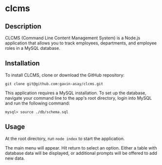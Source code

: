 # clcms

## Description

CLCMS (Command Line Content Management System) is a Node.js application that allows you to track employees, departments, and employee roles in a MySQL database.

## Installation

To install CLCMS, clone or download the GitHub repository:

`git clone git@github.com:gavin-asay/clcms.git`

This application requires a MySQL installation. To set up the database, navigate your command line to the app's root directory, login into MySQL and run the following command:

`mysql> source ./db/schema.sql`

## Usage

At the root directory, run `node index` to start the application.

The main menu will appear. Hit return to select an option. Either a table with database data will be displayed, or additional prompts will be offered to add new data.
